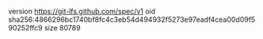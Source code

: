 version https://git-lfs.github.com/spec/v1
oid sha256:4866296bc1740bf8fc4c3eb54d494932f5273e97eadf4cea00d09f590252ffc9
size 80789
